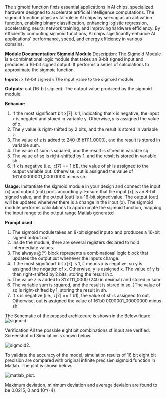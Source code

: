 The sigmoid function finds essential applications in AI chips, specialized hardware designed to accelerate artificial intelligence computations. The sigmoid function plays a vital role in AI chips by serving as an activation function, enabling binary classification, enhancing logistic regression, accelerating neural network training, and improving hardware efficiency. By efficiently computing sigmoid functions, AI chips significantly enhance AI applications' performance, speed, and energy efficiency in various domains.

**Module Documentation: Sigmoid Module**
Description: The Sigmoid Module is a combinational logic module that takes an 8-bit signed input and produces a 16-bit signed output. It performs a series of calculations to approximate the sigmoid function.


**Inputs:**
x (8-bit signed): The input value to the sigmoid module.

**Outputs:**
out (16-bit signed): The output value produced by the sigmoid module.

**Behavior:**
1. If the most significant bit x[7] is 1, indicating that x is negative, the input x is negated and stored in variable y. Otherwise, y is assigned the value of x.
2. The y value is right-shifted by 2 bits, and the result is stored in variable z.
3. The value of z is added to 240 (8'b1111_0000), and the result is stored in variable sum.
4. The value of sum is squared, and the result is stored in variable sq.
5. The value of sq is right-shifted by 1, and the result is stored in variable sh.
6. If x is negative (i.e., x[7] == 1'b1), the value of sh is assigned to the output variable out. Otherwise, out is assigned the value of 16'b00000001_00000000 minus sh.

**Usage:**
Instantiate the sigmoid module in your design and connect the input (x) and output (out) ports accordingly. Ensure that the input (x) is an 8-bit signed value, and the output (out) is a 16-bit signed value.
The output (out) will be updated whenever there is a change in the input (x). The sigmoid module performs calculations to approximate the sigmoid function, mapping the input range to the output range
Matlab generated


**Prompt used**
1. The sigmoid module takes an 8-bit signed input x and produces a 16-bit signed output out. 
2. Inside the module, there are several registers declared to hold intermediate values. 
3. The always @(*) block represents a combinational logic block that updates the output out whenever the inputs change. 
4. If the most significant bit x[7] is 1, it means x is negative, so y is assigned the negation of x. Otherwise, y is assigned x. The value of y is then right-shifted by 2 bits, storing the result in z. 
5. The value z is added to 8'b1111_0000 (240 in decimal) and stored in sum. 
6. The variable sum is squared, and the result is stored in sq. )The value of sq is right-shifted by 1, storing the result in sh. 
7. If x is negative (i.e., x[7] == 1'b1), the value of sh is assigned to out. Otherwise, out is assigned the value of 16'b0 0000001_00000000 minus sh.

The Schematic of  the  propsed architecure  is  shown  in  the Below figure.
![sigmoid](https://github.com/ajiiit/Sigmoid-Function/assets/63901666/2d117a2d-2bf1-4c52-b227-5283ecbe8b97)

Verification
All  the possible eight  bit  combinations of  input   are  verified.  Screenshot  od  Simulation  is  shown  below.

![sigmoid2](https://github.com/ajiiit/Sigmoid-Function/assets/63901666/e1e3f09f-e770-45f6-9b93-e3c8f150cd59).

To  validate  the   accuracy  of  the  model, simulation  results of   16 bit  eight  bit  precision are  compared  with  original infinite precision  sigmoid function in  Matlab. The  plot  is  shown  below.

![matlab_plot](https://github.com/ajiiit/Sigmoid-Function/assets/63901666/2e9f2b39-dc99-4c5f-adef-4569c175cf4c).

Maximum deviation, minimum  deviation  and average  deviaion  are  found  to be 0.0215, 0 and 10^(-4).




